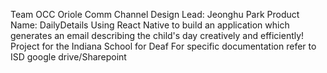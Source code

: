 Team OCC
Oriole Comm Channel
Design Lead: Jeonghu Park
Product Name: DailyDetails
Using React Native to build an application which generates an email describing the child's day creatively and efficiently! Project for the Indiana School for Deaf
For specific documentation refer to ISD google drive/Sharepoint
